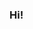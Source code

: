 ### Hi!

<!--
**pj-commits/pj-commits** is a ✨ _special_ ✨ repository because its `README.md` (this file) appears on your GitHub profile.

Here are some ideas to get you started:

- 🔭 I’m currently working on small personal projects
- 🌱 I’m currently learning Python
- 👯 I’m looking to collaborate on Medium-scale web dev projects
- 🤔 I’m looking for help with PHP
- 💬 Ask me about Python
- 😄 Pronouns: he/his
- ⚡ Fun fact: I love drinking water
-->
